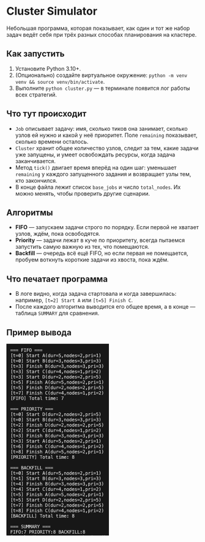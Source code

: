 # Cluster Simulator

Небольшая программа, которая показывает, как один и тот же набор задач ведёт себя при трёх разных способах планирования на кластере.

## Как запустить
1. Установите Python 3.10+.
2. (Опционально) создайте виртуальное окружение: `python -m venv venv && source venv/bin/activate`.
3. Выполните `python cluster.py` — в терминале появится лог работы всех стратегий.

## Что тут происходит
- `Job` описывает задачу: имя, сколько тиков она занимает, сколько узлов ей нужно и какой у неё приоритет. Поле `remaining` показывает, сколько времени осталось.
- `Cluster` хранит общее количество узлов, следит за тем, какие задачи уже запущены, и умеет освобождать ресурсы, когда задача заканчивается.
- Метод `tick()` двигает время вперёд на один шаг: уменьшает `remaining` у каждого запущенного задания и возвращает узлы тем, кто закончился.
- В конце файла лежит список `base_jobs` и число `total_nodes`. Их можно менять, чтобы проверить другие сценарии.

## Алгоритмы
- **FIFO** — запускаем задачи строго по порядку. Если первой не хватает узлов, ждём, пока освободятся.
- **Priority** — задачи лежат в куче по приоритету, всегда пытаемся запустить самую важную из тех, что помещаются.
- **Backfill** — очередь всё ещё FIFO, но если первая не помещается, пробуем воткнуть короткие задачи из хвоста, пока ждём.

## Что печатает программа
- В логе видно, когда задача стартовала и когда завершилась: например, `[t=2] Start A` или `[t=5] Finish C`.
- После каждого алгоритма выводится его общее время, а в конце — таблица `SUMMARY` для сравнения.

## Пример вывода

![Пример вывода](img/example.png)
